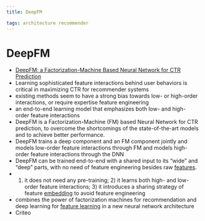 ```yaml
---
title: DeepFM

tags: architecture recommender
---
```


# DeepFM
- [DeepFM: a Factorization-Machine Based Neural Network for CTR Prediction](https://arxiv.org/abs/1703.04247)
- Learning sophisticated feature interactions behind user behaviors is critical in maximizing CTR for recommender systems
- existing methods seem to have a strong bias towards low- or high-order interactions, or require expertise feature engineering
- an end-to-end learning model that emphasizes both low- and high-order feature interactions
- DeepFM is a Factorization-Machine (FM) based Neural Network for CTR prediction, to overcome the shortcomings of the state-of-the-art models and to achieve better performance.
- DeepFM trains a deep component and an FM component jointly and models low-order feature interactions through FM and models high-order feature interactions through the DNN
- DeepFM can be trained end-to-end with a shared input to its “wide” and “deep” parts, with no need of feature engineering besides raw [features](Features.md).
- 1) it does not need any pre-training; 2) it learns both high- and low-order feature interactions; 3) it introduces a sharing strategy of feature [embedding](Embedding.md) to avoid feature engineering
- combines the power of factorization machines for recommendation and deep learning for [feature learning](Feature%20Learning.md) in a new neural network architecture
- Criteo










